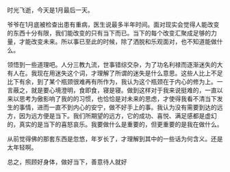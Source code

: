 时光飞逝，今天是1月最后一天。

爷爷在1月底被检查出患有重病，医生说最多半年时间。面对现实会觉得人能改变的东西十分有限，我们能改变的只有当下而已。当下的每个改变汇聚成足够的力量，才能改变未来。所以事已至此的时候，除了洒脱和乐观面对，也不知道能做什么。

领悟到一些道理吧。人分三教九流，世事错综交杂，为了功名利禄而逐渐迷失的大有人在。我现在用迷失这个词，才理解了所谓的迷失是什么意思。这些人比上不足比下有余，到了某个瓶颈很难再有所作为，我认为这个瓶颈在于内心的修为上。一言蔽之，就是要心境澄明，食即食，寝是寝。做到这样对于我来说挺难的，一直以来以思考为傲影响了我的的习惯，也恰恰是对未来的思虑，才使得我看不清当下发生的事情，进而一直不到内心的安宁，做不好手上的事。我认为没有需要到达的远方，因为远方便是当下。我们所期望的远方，它的成功、喜悦、满足感都是虚幻的，真实的是当下的喜怒哀乐。我要做什么是重要的，但更重要的是我在做什么。

从前觉得佛的那套东西是忽悠，年岁长了，才理解到其中的一些话为何含义。还是太年轻啊。

总之，照顾好身体，做好当下，善意待人就好
